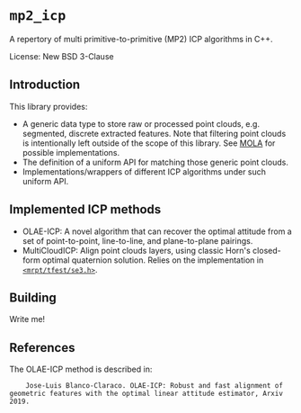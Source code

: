 # `mp2_icp`

A repertory of multi primitive-to-primitive (MP2) ICP algorithms in C++. 

License: New BSD 3-Clause

## Introduction

This library provides:
 * A generic data type to store raw or processed point clouds, e.g. segmented, discrete extracted features.
   Note that filtering point clouds is intentionally left outside of the scope of this library.
   See [MOLA](https://github.com/MOLAorg/mola) for possible implementations.
 * The definition of a uniform API for matching those generic point clouds.
 * Implementations/wrappers of different ICP algorithms under such uniform API.

## Implemented ICP methods

 * OLAE-ICP: A novel algorithm that can recover the optimal attitude from a set
 of point-to-point, line-to-line, and plane-to-plane pairings.
 * MultiCloudICP: Align point clouds layers, using classic Horn's closed-form
 optimal quaternion solution.
 Relies on the implementation in [`<mrpt/tfest/se3.h>`](http://mrpt.ual.es/reference/devel/group__mrpt__tfest__grp.html).

## Building

Write me!

## References

The OLAE-ICP method is described in:

        Jose-Luis Blanco-Claraco. OLAE-ICP: Robust and fast alignment of geometric features with the optimal linear attitude estimator, Arxiv 2019.

